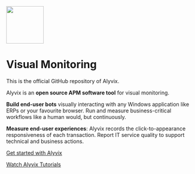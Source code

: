 <img src="https://alyvix.com/user/themes/quark/images/alyvix_logo_02.svg" height="100">

# Visual Monitoring

This is the official GitHub repository of Alyvix.

Alyvix is an **open source APM software tool** for visual monitoring.

**Build end-user bots** visually interacting with any Windows application like ERPs or your favourite browser. Run and measure business-critical workflows like a human would, but continuously.

**Measure end-user experiences**: Alyvix records the click-to-appearance responsiveness of each transaction. Report IT service quality to support technical and business actions.

[Get started with Alyvix](https://alyvix.com/learn/getting_started.html)

[Watch Alyvix Tutorials](https://www.youtube.com/channel/UCsfsO764sZ55r556ATj3Owg)
